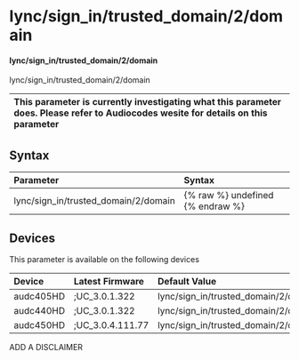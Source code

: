 ﻿---
description: lync/sign_in/trusted_domain/2/domain
search: false
---

# lync/sign_in/trusted_domain/2/domain

#### lync/sign_in/trusted_domain/2/domain

lync/sign_in/trusted_domain/2/domain


| This parameter is currently investigating what this parameter does. Please refer to Audiocodes wesite for details on this parameter | 
| :--- |

## Syntax
| Parameter | Syntax |
| :--- | :--- |
|lync/sign_in/trusted_domain/2/domain | {% raw %} undefined {% endraw %}|

## Devices
This parameter is available on the following devices

| Device | Latest Firmware | Default Value |
|:---|:---|:---|
| audc405HD | ;UC_3.0.1.322 | lync/sign_in/trusted_domain/2/domain=lync.glbdns.microsoft.com 
| audc440HD | ;UC_3.0.1.322 | lync/sign_in/trusted_domain/2/domain=lync.glbdns.microsoft.com 
| audc450HD | ;UC_3.0.4.111.77 | lync/sign_in/trusted_domain/2/domain=lync.glbdns.microsoft.com 

ADD A DISCLAIMER

